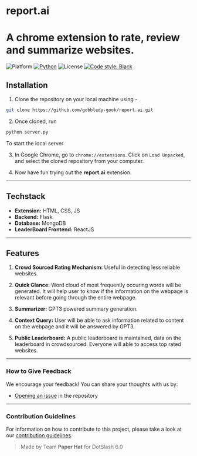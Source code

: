 # **report.ai**

# A chrome extension to rate, review and summarize websites.

![Platform](https://img.shields.io/badge/Platform-Linux%20%7C%20macOS%20%7C%20Windows-informational)
[![Python](https://img.shields.io/badge/Python-%203.8%20%7C%203.9%20%7C%203.10-informational)](https://www.python.org/)
![License](https://img.shields.io/badge/License-MIT-green)
[![Code style: Black](https://img.shields.io/badge/Code%20style-Black-000.svg)](https://github.com/psf/black)

## **Installation**

1. Clone the repository on your local machine using -

```bash
git clone https://github.com/gobbledy-gook/report.ai.git
```

2. Once cloned, run

```python
python server.py
```

To start the local server

3. In Google Chrome, go to `chrome://extensions`. Click on `Load Unpacked`, and select the cloned repository from your computer.

4. Now have fun trying out the **report.ai** extension.

---

## **Techstack**

- **Extension:** HTML, CSS, JS
- **Backend:** Flask
- **Database:** MongoDB
- **LeaderBoard Frontend:** ReactJS

---

## **Features**

1. **Crowd Sourced Rating Mechanism:** Useful in detecting less reliable websites.

2. **Quick Glance:** Word cloud of most frequently occuring words will be generated. It will help user to know if the information on the webpage is relevant before going through the entire webpage.

3. **Summarizer:** GPT3 powered summary generation.

4. **Context Query:** User will be able to ask information related to content on the webpage and it will be answered by GPT3.

5. **Public Leaderboard:** A public leaderboard is maintained, data on the leaderboard in crowdsourced. Everyone will able to access top rated websites.

---

### How to Give Feedback

We encourage your feedback! You can share your thoughts with us by:

- [Opening an issue](https://github.com/IceKhan13/purplecaffeine/issues) in the repository

---

### Contribution Guidelines

For information on how to contribute to this project, please take a look at our [contribution guidelines](https://github.com/IceKhan13/purplecaffeine/blob/main/CONTRIBUTING.md).

> Made by Team **Paper Hat** for DotSlash 6.0

